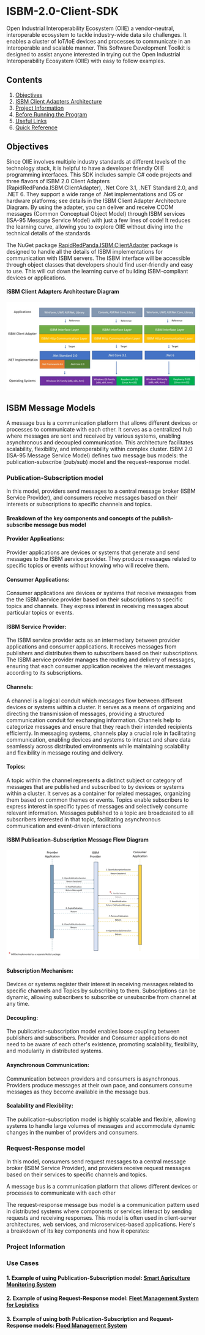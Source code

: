 # ISBM-2.0-Client-SDK

Open Industrial Interoperability Ecosystem (OIIE) a vendor-neutral, interoperable ecosystem to tackle industry-wide data silo challenges. It enables a cluster of IoT/IoE devices and processes to communicate in an interoperable and scalable manner. This Software Development Toolkit is designed to assist anyone interested in trying out the Open Industrial Interoperability Ecosystem (OIIE) with easy to follow examples. 

## Contents
  
   1. [Objectives](#Objectives)
   2. [ISBM Client Adapters Architecture](#ISBM-Client-Adapters-Architecture-Diagram)
   3. [Project Information](#Project-Information)
   4. [Before Running the Program](#Before-Running-the-Program)
   5. [Useful Links](#Useful-Links)
   6. [Quick Reference](#Quick-Reference)

## Objectives

Since OIIE involves multiple industry standards at different levels of the technology stack, it is helpful to have a developer friendly OIIE programming interfaces. This SDK includes sample C# code projects and three flavors of ISBM 2.0 Client Adapters (RapidRedPanda.ISBM.ClientAdapter), .Net Core 3.1, .NET Standard 2.0, and .NET 6. They support a wide range of .Net implementations and OS or hardware platforms; see details in the ISBM Client Adapter Architecture Diagram. By using the adapter, you can deliver and receive CCOM messages (Common Conceptual Object Model) through ISBM services (ISA-95 Message Service Model) with just a few lines of code! It reduces the learning curve, allowing you to explore OIIE without diving into the technical details of the standards

The NuGet package [RapidRedPanda.ISBM.ClientAdapter](https://www.nuget.org/packages/RapidRedPanda.ISBM.ClientAdapter/#readme-body-tab) package is designed to handle all the details of ISBM implementations for communication with ISBM servers. The ISBM interface will be accessible through object classes that developers should find user-friendly and easy to use. This will cut down the learning curve of building ISBM-compliant devices or applications.

      
#### ISBM Client Adapters Architecture Diagram

![image](/Documents/Images/Architecture_Diagram1.jpg)

## ISBM Message Models

A message bus is a communication platform that allows different devices or processes to communicate with each other. It serves as a centralized hub where messages are sent and received by various systems, enabling asynchronous and decoupled communication. This architecture facilitates scalability, flexibility, and interoperability within complex cluster. ISBM 2.0 (ISA-95 Message Service Model) defines two message bus models: the publication-subscribe (pub/sub) model and the request-response model.

### Publication-Subscription model

In this model, providers send messages to a central message broker (ISBM Service Provider), and consumers receive messages based on their interests or subscriptions to specific channels and topics.

#### Breakdown of the key components and concepts of the publish-subscribe message bus model

#### Provider Applications:

Provider applications are devices or systems that generate and send messages to the ISBM aervice provider. They produce messages related to specific topics or events without knowing who will receive them.

#### Consumer Applications:

Consumer applications are devices or systems that receive messages from the the ISBM aervice provider based on their subscriptions to specific topics and channels. They express interest in receiving messages about particular topics or events.

#### ISBM Service Provider:

The ISBM service provider acts as an intermediary between provider applications and consumer applications. It receives messages from publishers and distributes them to subscribers based on their subscriptions. The ISBM aervice provider manages the routing and delivery of messages, ensuring that each consumer application receives the relevant messages according to its subscriptions.

#### Channels:

A channel is a logical conduit which messages flow between different devices or systems within a cluster. It serves as a means of organizing and directing the transmission of messages, providing a structured communication conduit for exchanging information. Channels help to categorize messages and ensure that they reach their intended recipients efficiently. In messaging systems, channels play a crucial role in facilitating communication, enabling devices and systems to interact and share data seamlessly across distributed environments while maintaining scalability and flexibility in message routing and delivery.

#### Topics:

A topic within the channel represents a distinct subject or category of messages that are published and subscribed to by devices or systems within a cluster. It serves as a container for related messages, organizing them based on common themes or events. Topics enable subscribers to express interest in specific types of messages and selectively consume relevant information. Messages published to a topic are broadcasted to all subscribers interested in that topic, facilitating asynchronous communication and event-driven interactions

#### ISBM Publication-Subscription Message Flow Diagram

![image](/Documents/Images/Publication_Flow.jpg)

#### Subscription Mechanism:

Devices or systems register their interest in receiving messages related to specific channels and Topics by subscribing to them. Subscriptions can be dynamic, allowing subscribers to subscribe or unsubscribe from channel at any time.

#### Decoupling:

The publication-subscription model enables loose coupling between publishers and subscribers. Provider and Consumer applications do not need to be aware of each other's existence, promoting scalability, flexibility, and modularity in distributed systems.

#### Asynchronous Communication:

Communication between providers and consumers is asynchronous. Providers produce messages at their own pace, and consumers consume messages as they become available in the message bus.

#### Scalability and Flexibility:

The publication-subscription model is highly scalable and flexible, allowing systems to handle large volumes of messages and accommodate dynamic changes in the number of providers and consumers.

### Request-Response model

In this model, consumers send request messages to a central message broker (ISBM Service Provider), and providers receive request messages based on their services to specific channels and topics.

A message bus is a communication platform that allows different devices or processes to communicate with each other

The request-response message bus model is a communication pattern used in distributed systems where components or services interact by sending requests and receiving responses. This model is often used in client-server architectures, web services, and microservices-based applications. Here's a breakdown of its key components and how it operates:

### Project Information

### Use Cases

#### 1. Example of using Publication-Subscription model:  [Smart Agriculture Monitoring System](Documents/Use_Cases/Smart-Agriculture-Monitoring-System.md) 
#### 2. Example of using Request-Response model:  [Fleet Management System for Logistics](Documents/Use_Cases/Fleet_Management.md)
#### 3. Example of using both Publication-Subscription and Request-Response models:  [Flood Management System](Documents/Use_Cases/Flood-Management.md)
 


